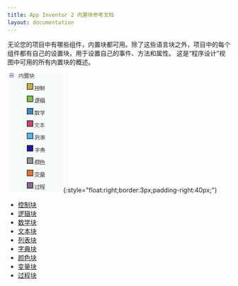 ```yaml
---
title: App Inventor 2 内置块参考文档
layout: documentation
---
```


无论您的项目中有哪些组件，内置块都可用。除了这些语言块之外，项目中的每个组件都有自己的设置块，用于设置自己的事件、方法和属性。 这是“程序设计”视图中可用的所有内置块的概述。

![内置块列表的屏幕截图](images/builtin.png){:style="float:right;border:3px;padding-right:40px;"}

* [控制块](control.html)
* [逻辑块](logic.html)
* [数学块](math.html)
* [文本块](text.html)
* [列表块](lists.html)
* [字典块](dictionaries.html)
* [颜色块](colors.html)
* [变量块](variables.html)
* [过程块](procedures.html)
